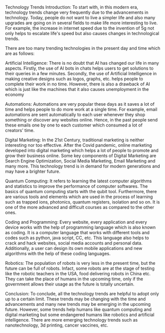 Technology Trends 
Introduction:
To start with, in this modern era, technology trends change very frequently due to the advancements in technology. Today, people do not want to live a simpler life and also many upgrades are going on in several fields to make life more interesting to live. For example, the increase in internet speed due to the invention of 5g not only helps to escalate life's speed but also causes changes in technological trends.

There are too many trending technologies in the present day and time which are as follows:

Artificial Intelligence:
There is no doubt that AI has changed our life in many aspects. Firstly, the use of AI bots in chats helps users to get solutions to their queries in a few minutes. Secondly, the use of Artificial Intelligence in making creative designs such as logos, graphs, etc. helps people to complete their work in no time. However, there is also a drawback of AI which is just like the machines that it also causes unemployment in the economy







Automations:
Automations are very popular these days as it saves a lot of time and helps people to do more work at a single time. For example, email automations are sent automatically to each user whenever they shop something or discover any websites online. Hence, in the past people send these emails one by one to each customer which consumed a lot of creators' time. 

Digital Marketing:
In the 21st Century, traditional marketing is neither interesting nor too effective. After the Covid pandemic, online marketing developed into digital marketing which helps a lot of people to promote and grow their business online. Some key components of Digital Marketing are Search Engine Optimization, Social Media Marketing, Email Marketing and many more. This technology trend is in demand for modern generations and may have a brighter future.









Quantum Computing:
It refers to learning the latest computer algorithms and statistics to improve the performance of computer softwares. The basics of quantum computing starts with the qubit tool. Furthermore, there are various tools and elements which are used in the process of learning such as trapped ions, photonics, quantum registers, isolation and so on. It is one of the more advanced and difficult courses as compared to the other ones.

Coding and Programming:
Every website, every application and every device works with the help of programming language which is also known as coding. It is a computer language that works with different tools and codes such as python, java script, CC, etc. This language also helps to crack and hack websites, social media accounts and personal data. Additionally, a user can design its own mobile applications and new algorithms with the help of these coding languages. 

Robotics:
The population of robots is very less in the present time, but the future can be full of robots. Infact, some robots are at the stage of testing like the robotic teachers in the USA, food delivering robots in China etc. They can take the place of humans in the upcoming time, only if the government allows their usage as the future is totally uncertain. 









Conclusion:
To conclude, all the technology trends are helpful to adopt only up to a certain limit. These trends may be changing with the time and advancements and many new trends may be emerging in the upcoming future. However, some trends help humans like quantum computing and digital marketing but some endangered humans like robotics and artificial intelligence. 
There are more emerging technology trends such as nanotechnology, 3d printing, cancer vaccines, etc.

